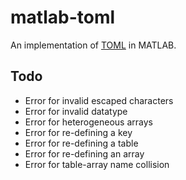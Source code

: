 # matlab-toml
An implementation of [TOML](https://github.com/toml-lang/toml) in MATLAB.

## Todo
* Error for invalid escaped characters
* Error for invalid datatype
* Error for heterogeneous arrays
* Error for re-defining a key
* Error for re-defining a table
* Error for re-defining an array
* Error for table-array name collision
